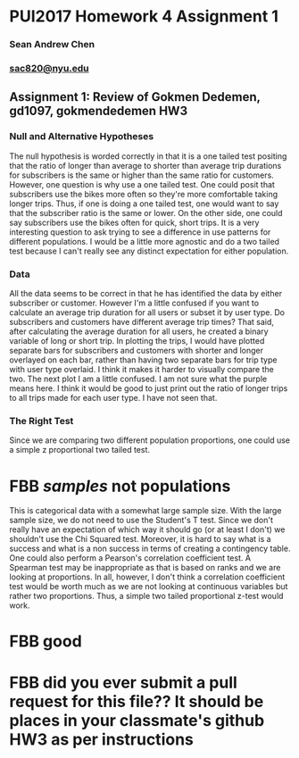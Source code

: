 # PUI2017 Homework 4 Assignment 1
### Sean Andrew Chen
### sac820@nyu.edu



## Assignment 1: Review of Gokmen Dedemen, gd1097, gokmendedemen HW3


### Null and Alternative Hypotheses
The null hypothesis is worded correctly in that it is a one tailed test positing that the ratio of longer than average
to shorter than average trip durations for subscribers is the same or higher than the same ratio for customers.
However, one question is why use a one tailed test. One could posit that subscribers use the bikes more often
so they're more comfortable taking longer trips. Thus, if one is doing a one tailed test, one would want to say
that the subscriber ratio is the same or lower. On the other side, one could say subscribers use the bikes often
for quick, short trips. It is a very interesting question to ask trying to see a difference in use patterns
for different populations. I would be a little more agnostic and do a two tailed test because I can't really see
any distinct expectation for either population.


### Data
All the data seems to be correct in that he has identified the data by either subscriber or customer. However I'm a
little confused if you want to calculate an average trip duration for all users or subset it by user type. 
Do subscribers and customers have different average trip times? That said, after calculating the average
duration for all users, he created a binary variable of long or short trip. In plotting the trips, I would have
plotted separate bars for subscribers and customers with shorter and longer overlayed on each bar, rather than
having two separate bars for trip type with user type overlaid. I think it makes it harder to visually compare 
the two. The next plot I am a little confused. I am not sure what the purple means here. I think it would be good
to just print out the ratio of longer trips to all trips made for each user type. I have not seen that. 


### The Right Test
Since we are comparing two different population proportions, one could use a simple z proportional two tailed test.
# FBB *samples* not populations

This is categorical data with a somewhat large sample size. With the large sample size, we do not need to use 
the Student's T test. Since we don't really have an expectation of which way it should go (or at least I don't)
we shouldn't use the Chi Squared test. Moreover, it is hard to say what is a success and what is a non success
in terms of creating a contingency table. One could also perform a Pearson's correlation coefficient test. A
Spearman test may be inappropriate as that is based on ranks and we are looking at proportions. In all, however,
I don't think a correlation coefficient test would be worth much as we are not looking at continuous variables
but rather two proportions. Thus, a simple two tailed proportional z-test would work. 

# FBB good

# FBB did you ever submit a pull request for this file?? It should be places in your classmate's github HW3 as per instructions
